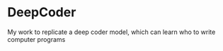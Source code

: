 # DeepCoder
My work to replicate a deep coder model, which can learn who to write computer programs 
